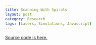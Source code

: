 ```yaml
---
title: Scanning With Spirals
layout: post
category: Research
tags: [Lasers, Simulations, Javascript]
---
```


<canvas class="canvas-example" id="myCanvas" resize="true" keepalive="true"></canvas>
<script type="text/paperscript" canvas="myCanvas" src="https://cdn.rawgit.com/Nesciosquid/0de0557681636cffc8a3/raw/d471bf7d61433e1f99c52367e604ca8f8f9cb8e9/spiralScan.js">
</script>

[Source code is here.](https://gist.github.com/Nesciosquid/0de0557681636cffc8a3)